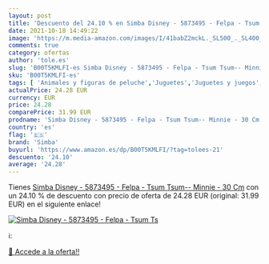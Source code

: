 ```yaml
---
layout: post
title: 'Descuento del 24.10 % en Simba Disney - 5873495 - Felpa - Tsum Ts'
date: 2021-10-18 14:49:22
image: 'https://m.media-amazon.com/images/I/41babZ2mckL._SL500_._SL400_.jpg'
comments: true
category: ofertas
author: 'tole.es'
slug: 'B00T5KMLFI-es Simba Disney - 5873495 - Felpa - Tsum Tsum-- Minnie - 30 Cm'
sku: 'B00T5KMLFI-es'
tags: [ 'Animales y figuras de peluche','Juguetes','Juguetes y juegos','Peluches','simba', ]
actualPrice: 24.28 EUR
currency: EUR
price: 24.28
comparePrice: 31.99 EUR
prodname: 'Simba Disney - 5873495 - Felpa - Tsum Tsum-- Minnie - 30 Cm'
country: 'es'
flag: '🇪🇸'
brand: 'Simba'
buyurl: 'https://www.amazon.es/dp/B00T5KMLFI/?tag=tolees-21'
descuento: '24.10'
average: '24.28'
---
```


Tienes [Simba Disney - 5873495 - Felpa - Tsum Tsum-- Minnie - 30 Cm](https://www.amazon.es/dp/B00T5KMLFI/?tag=tolees-21) con un 24.10 % de descuento con precio de oferta de 24.28 EUR (original: 31.99 EUR) en el siguiente enlace!

[![Simba Disney - 5873495 - Felpa - Tsum Ts](https://m.media-amazon.com/images/I/41babZ2mckL._SL500_._SL400_.jpg)](https://www.amazon.es/dp/B00T5KMLFI/?tag=tolees-21)

ℹ️:


[🛒 Accede a la oferta!!](https://www.amazon.es/dp/B00T5KMLFI/?tag=tolees-21)
